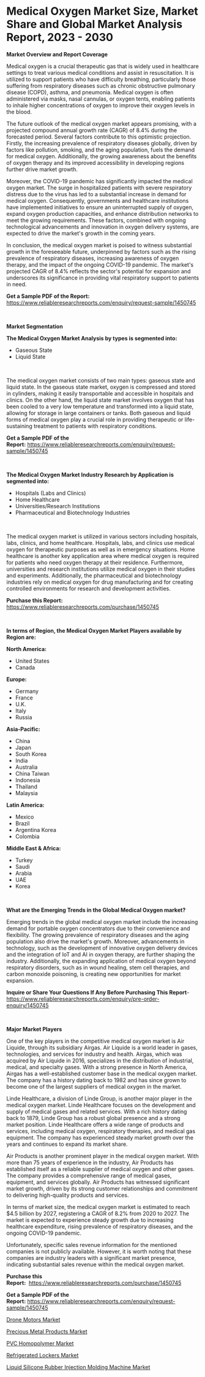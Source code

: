 <p><h1>Medical Oxygen Market Size, Market Share and Global Market Analysis Report, 2023 - 2030</h1></p><p><strong>Market Overview and Report Coverage</strong></p>
<p><p>Medical oxygen is a crucial therapeutic gas that is widely used in healthcare settings to treat various medical conditions and assist in resuscitation. It is utilized to support patients who have difficulty breathing, particularly those suffering from respiratory diseases such as chronic obstructive pulmonary disease (COPD), asthma, and pneumonia. Medical oxygen is often administered via masks, nasal cannulas, or oxygen tents, enabling patients to inhale higher concentrations of oxygen to improve their oxygen levels in the blood.</p><p>The future outlook of the medical oxygen market appears promising, with a projected compound annual growth rate (CAGR) of 8.4% during the forecasted period. Several factors contribute to this optimistic projection. Firstly, the increasing prevalence of respiratory diseases globally, driven by factors like pollution, smoking, and the aging population, fuels the demand for medical oxygen. Additionally, the growing awareness about the benefits of oxygen therapy and its improved accessibility in developing regions further drive market growth.</p><p>Moreover, the COVID-19 pandemic has significantly impacted the medical oxygen market. The surge in hospitalized patients with severe respiratory distress due to the virus has led to a substantial increase in demand for medical oxygen. Consequently, governments and healthcare institutions have implemented initiatives to ensure an uninterrupted supply of oxygen, expand oxygen production capacities, and enhance distribution networks to meet the growing requirements. These factors, combined with ongoing technological advancements and innovation in oxygen delivery systems, are expected to drive the market's growth in the coming years.</p><p>In conclusion, the medical oxygen market is poised to witness substantial growth in the foreseeable future, underpinned by factors such as the rising prevalence of respiratory diseases, increasing awareness of oxygen therapy, and the impact of the ongoing COVID-19 pandemic. The market's projected CAGR of 8.4% reflects the sector's potential for expansion and underscores its significance in providing vital respiratory support to patients in need.</p></p>
<p><strong>Get a Sample PDF of the Report:</strong> <a href="https://www.reliableresearchreports.com/enquiry/request-sample/1450745">https://www.reliableresearchreports.com/enquiry/request-sample/1450745</a></p>
<p>&nbsp;</p>
<p><strong>Market Segmentation</strong></p>
<p><strong>The Medical Oxygen Market Analysis by types is segmented into:</strong></p>
<p><ul><li>Gaseous State</li><li>Liquid State</li></ul></p>
<p>&nbsp;</p>
<p><p>The medical oxygen market consists of two main types: gaseous state and liquid state. In the gaseous state market, oxygen is compressed and stored in cylinders, making it easily transportable and accessible in hospitals and clinics. On the other hand, the liquid state market involves oxygen that has been cooled to a very low temperature and transformed into a liquid state, allowing for storage in large containers or tanks. Both gaseous and liquid forms of medical oxygen play a crucial role in providing therapeutic or life-sustaining treatment to patients with respiratory conditions.</p></p>
<p><strong>Get a Sample PDF of the Report:</strong>&nbsp;<a href="https://www.reliableresearchreports.com/enquiry/request-sample/1450745">https://www.reliableresearchreports.com/enquiry/request-sample/1450745</a></p>
<p>&nbsp;</p>
<p><strong>The Medical Oxygen Market Industry Research by Application is segmented into:</strong></p>
<p><ul><li>Hospitals (Labs and Clinics)</li><li>Home Healthcare</li><li>Universities/Research Institutions</li><li>Pharmaceutical and Biotechnology Industries</li></ul></p>
<p>&nbsp;</p>
<p><p>The medical oxygen market is utilized in various sectors including hospitals, labs, clinics, and home healthcare. Hospitals, labs, and clinics use medical oxygen for therapeutic purposes as well as in emergency situations. Home healthcare is another key application area where medical oxygen is required for patients who need oxygen therapy at their residence. Furthermore, universities and research institutions utilize medical oxygen in their studies and experiments. Additionally, the pharmaceutical and biotechnology industries rely on medical oxygen for drug manufacturing and for creating controlled environments for research and development activities.</p></p>
<p><strong>Purchase this Report:</strong>&nbsp; <a href="https://www.reliableresearchreports.com/purchase/1450745">https://www.reliableresearchreports.com/purchase/1450745</a></p>
<p>&nbsp;</p>
<p><strong>In terms of Region, the Medical Oxygen Market Players available by Region are:</strong></p>
<p>
    <p> <strong> North America: </strong>
        <ul>
            <li>United States</li>
            <li>Canada</li>
        </ul>
        </p> 
    <p> <strong> Europe: </strong>
        <ul>
            <li>Germany</li>
            <li>France</li>
            <li>U.K.</li>
            <li>Italy</li>
            <li>Russia</li>
        </ul>
        </p> 
    <p> <strong> Asia-Pacific: </strong>
        <ul>
            <li>China</li>
            <li>Japan</li>
            <li>South Korea</li>
            <li>India</li>
            <li>Australia</li>
            <li>China Taiwan</li>
            <li>Indonesia</li>
            <li>Thailand</li>
            <li>Malaysia</li>
        </ul>
        </p> 
    <p> <strong> Latin America: </strong>
        <ul>
            <li>Mexico</li>
            <li>Brazil</li>
            <li>Argentina Korea</li>
            <li>Colombia</li>
        </ul>
        </p> 
    <p> <strong> Middle East & Africa: </strong>
        <ul>
            <li>Turkey</li>
            <li>Saudi</li>
            <li>Arabia</li>
            <li>UAE</li>
            <li>Korea</li>
        </ul>
    </p>
    </p>
<p>&nbsp;</p>
<p><strong>What are the Emerging Trends in the Global Medical Oxygen market?</strong></p>
<p><p>Emerging trends in the global medical oxygen market include the increasing demand for portable oxygen concentrators due to their convenience and flexibility. The growing prevalence of respiratory diseases and the aging population also drive the market's growth. Moreover, advancements in technology, such as the development of innovative oxygen delivery devices and the integration of IoT and AI in oxygen therapy, are further shaping the industry. Additionally, the expanding application of medical oxygen beyond respiratory disorders, such as in wound healing, stem cell therapies, and carbon monoxide poisoning, is creating new opportunities for market expansion.</p></p>
<p><strong>Inquire or Share Your Questions If Any Before Purchasing This Report</strong>- <a href="https://www.reliableresearchreports.com/enquiry/pre-order-enquiry/1450745">https://www.reliableresearchreports.com/enquiry/pre-order-enquiry/1450745</a></p>
<p>&nbsp;</p>
<p><strong>Major Market Players</strong></p>
<p><p>One of the key players in the competitive medical oxygen market is Air Liquide, through its subsidiary Airgas. Air Liquide is a world leader in gases, technologies, and services for industry and health. Airgas, which was acquired by Air Liquide in 2016, specializes in the distribution of industrial, medical, and specialty gases. With a strong presence in North America, Airgas has a well-established customer base in the medical oxygen market. The company has a history dating back to 1982 and has since grown to become one of the largest suppliers of medical oxygen in the market.</p><p>Linde Healthcare, a division of Linde Group, is another major player in the medical oxygen market. Linde Healthcare focuses on the development and supply of medical gases and related services. With a rich history dating back to 1879, Linde Group has a robust global presence and a strong market position. Linde Healthcare offers a wide range of products and services, including medical oxygen, respiratory therapies, and medical gas equipment. The company has experienced steady market growth over the years and continues to expand its market share.</p><p>Air Products is another prominent player in the medical oxygen market. With more than 75 years of experience in the industry, Air Products has established itself as a reliable supplier of medical oxygen and other gases. The company provides a comprehensive range of medical gases, equipment, and services globally. Air Products has witnessed significant market growth, driven by its strong customer relationships and commitment to delivering high-quality products and services.</p><p>In terms of market size, the medical oxygen market is estimated to reach $4.5 billion by 2027, registering a CAGR of 8.2% from 2020 to 2027. The market is expected to experience steady growth due to increasing healthcare expenditure, rising prevalence of respiratory diseases, and the ongoing COVID-19 pandemic.</p><p>Unfortunately, specific sales revenue information for the mentioned companies is not publicly available. However, it is worth noting that these companies are industry leaders with a significant market presence, indicating substantial sales revenue within the medical oxygen market.</p></p>
<p><strong>Purchase this Report:</strong>&nbsp;&nbsp;<a href="https://www.reliableresearchreports.com/purchase/1450745">https://www.reliableresearchreports.com/purchase/1450745</a></p>
<p></p>
<p><strong>Get a Sample PDF of the Report:</strong>&nbsp;<a href="https://www.reliableresearchreports.com/enquiry/request-sample/1450745">https://www.reliableresearchreports.com/enquiry/request-sample/1450745</a></p>
<p><p><a href="https://medium.com/@christinascott1938/drone-motors-market-size-reveals-the-best-marketing-channels-in-global-industry-49971f784e8c">Drone Motors Market</a></p><p><a href="https://github.com/RoccoManning/Market-Research-Report-List-2/blob/main/precious-metal-products-market.md">Precious Metal Products Market</a></p><p><a href="https://github.com/NorbertYates/Market-Research-Report-List-2/blob/main/pvc-homopolymer-market.md">PVC Homopolymer Market</a></p><p><a href="https://medium.com/@joycelucas56/refrigerated-lockers-market-research-report-its-history-and-forecast-2023-to-2030-97dcdd9343b6">Refrigerated Lockers Market</a></p><p><a href="https://medium.com/@laurenbrown1918/liquid-silicone-rubber-injection-molding-machine-market-the-key-to-successful-business-strategy-040db0042555">Liquid Silicone Rubber Injection Molding Machine Market</a></p></p>